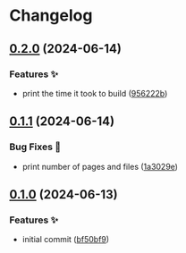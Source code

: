 # Changelog

## [0.2.0](https://github.com/hugomods/metrics-parser/compare/metrics-parser/v0.1.1...metrics-parser/v0.2.0) (2024-06-14)


### Features ✨

* print the time it took to build ([956222b](https://github.com/hugomods/metrics-parser/commit/956222b2bcad1ba7570fc938f70169b9d71fd9f3))

## [0.1.1](https://github.com/hugomods/metrics-parser/compare/metrics-parser/v0.1.0...metrics-parser/v0.1.1) (2024-06-14)


### Bug Fixes 🐞

* print number of pages and files ([1a3029e](https://github.com/hugomods/metrics-parser/commit/1a3029e0ea55978cd7aab8187f1d1823ca89d484))

## [0.1.0](https://github.com/hugomods/metrics-parser/compare/metrics-parser-v0.0.4...metrics-parser/v0.1.0) (2024-06-13)


### Features ✨

* initial commit ([bf50bf9](https://github.com/hugomods/metrics-parser/commit/bf50bf9c5452e7c4a284c5015f3528b48f9308f7))
